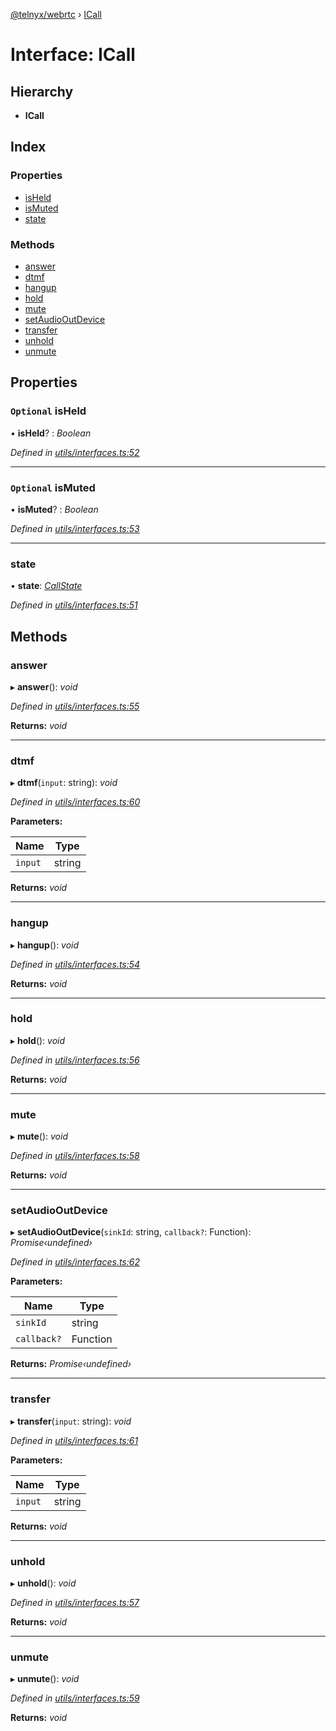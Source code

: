 [@telnyx/webrtc](../README.md) › [ICall](icall.md)

# Interface: ICall

## Hierarchy

* **ICall**

## Index

### Properties

* [isHeld](icall.md#optional-isheld)
* [isMuted](icall.md#optional-ismuted)
* [state](icall.md#state)

### Methods

* [answer](icall.md#answer)
* [dtmf](icall.md#dtmf)
* [hangup](icall.md#hangup)
* [hold](icall.md#hold)
* [mute](icall.md#mute)
* [setAudioOutDevice](icall.md#setaudiooutdevice)
* [transfer](icall.md#transfer)
* [unhold](icall.md#unhold)
* [unmute](icall.md#unmute)

## Properties

### `Optional` isHeld

• **isHeld**? : *Boolean*

*Defined in [utils/interfaces.ts:52](https://github.com/team-telnyx/webrtc/blob/1b602c0/src/utils/interfaces.ts#L52)*

___

### `Optional` isMuted

• **isMuted**? : *Boolean*

*Defined in [utils/interfaces.ts:53](https://github.com/team-telnyx/webrtc/blob/1b602c0/src/utils/interfaces.ts#L53)*

___

###  state

• **state**: *[CallState](../README.md#callstate)*

*Defined in [utils/interfaces.ts:51](https://github.com/team-telnyx/webrtc/blob/1b602c0/src/utils/interfaces.ts#L51)*

## Methods

###  answer

▸ **answer**(): *void*

*Defined in [utils/interfaces.ts:55](https://github.com/team-telnyx/webrtc/blob/1b602c0/src/utils/interfaces.ts#L55)*

**Returns:** *void*

___

###  dtmf

▸ **dtmf**(`input`: string): *void*

*Defined in [utils/interfaces.ts:60](https://github.com/team-telnyx/webrtc/blob/1b602c0/src/utils/interfaces.ts#L60)*

**Parameters:**

Name | Type |
------ | ------ |
`input` | string |

**Returns:** *void*

___

###  hangup

▸ **hangup**(): *void*

*Defined in [utils/interfaces.ts:54](https://github.com/team-telnyx/webrtc/blob/1b602c0/src/utils/interfaces.ts#L54)*

**Returns:** *void*

___

###  hold

▸ **hold**(): *void*

*Defined in [utils/interfaces.ts:56](https://github.com/team-telnyx/webrtc/blob/1b602c0/src/utils/interfaces.ts#L56)*

**Returns:** *void*

___

###  mute

▸ **mute**(): *void*

*Defined in [utils/interfaces.ts:58](https://github.com/team-telnyx/webrtc/blob/1b602c0/src/utils/interfaces.ts#L58)*

**Returns:** *void*

___

###  setAudioOutDevice

▸ **setAudioOutDevice**(`sinkId`: string, `callback?`: Function): *Promise‹undefined›*

*Defined in [utils/interfaces.ts:62](https://github.com/team-telnyx/webrtc/blob/1b602c0/src/utils/interfaces.ts#L62)*

**Parameters:**

Name | Type |
------ | ------ |
`sinkId` | string |
`callback?` | Function |

**Returns:** *Promise‹undefined›*

___

###  transfer

▸ **transfer**(`input`: string): *void*

*Defined in [utils/interfaces.ts:61](https://github.com/team-telnyx/webrtc/blob/1b602c0/src/utils/interfaces.ts#L61)*

**Parameters:**

Name | Type |
------ | ------ |
`input` | string |

**Returns:** *void*

___

###  unhold

▸ **unhold**(): *void*

*Defined in [utils/interfaces.ts:57](https://github.com/team-telnyx/webrtc/blob/1b602c0/src/utils/interfaces.ts#L57)*

**Returns:** *void*

___

###  unmute

▸ **unmute**(): *void*

*Defined in [utils/interfaces.ts:59](https://github.com/team-telnyx/webrtc/blob/1b602c0/src/utils/interfaces.ts#L59)*

**Returns:** *void*
